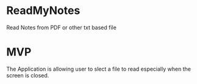 # ReadMyNotes
Read Notes from PDF or other txt based file

# MVP

The Application is allowing user to slect a file to read especially when the screen is closed. 

